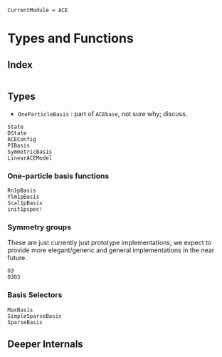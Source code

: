 
```@meta
CurrentModule = ACE
```

# Types and Functions 

## Index

```@index
```


## Types 

* `OneParticleBasis` : part of `ACEbase`, not sure why; discuss. 

```@docs
State
DState
ACEConfig 
PIBasis
SymmetricBasis
LinearACEModel
```

### One-particle basis functions

```@docs 
Rn1pBasis
Ylm1pBasis 
Scal1pBasis
init1pspec!
```

### Symmetry groups 

These are just currently just prototype implementations; we expect 
to provide more elegant/generic and general implementations in the near 
future. 

```@docs
O3
O3O3 
```

### Basis Selectors 

```@docs
MaxBasis
SimpleSparseBasis
SparseBasis
```


## Deeper Internals

